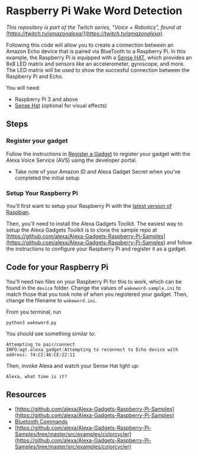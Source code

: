 # Raspberry Pi Wake Word Detection

_This repository is part of the Twitch series, "Voice + Robotics", found at [https://twitch.tv/amazonalexa/](https://twitch.tv/amazonalexa)._

Following this code will allow you to create a connection between an Amazon Echo device that is paired via BlueTooth to a Raspberry Pi. In this example, the Raspberry Pi is equipped with a [Sense HAT](https://www.raspberrypi.org/products/sense-hat/), which provides an 8x8 LED matrix and sensors like an accelerometer, gyroscope, and more. The LED matrix will be used to show the succesful connection between the Raspberry Pi and Echo.

You will need:

* Raspberry Pi 3 and above
* [Sense Hat](https://www.raspberrypi.org/documentation/hardware/sense-hat/) (optional for visual effects)

## Steps

### Register your gadget

Follow the instructions in [Register a Gadget](https://github.com/alexa/Alexa-Gadgets-Raspberry-Pi-Samples/blob/master/README.md#registering-a-gadget-in-the-alexa-voice-service-developer-console) to register your gadget with the Alexa Voice Service (AVS) using the developer portal.

- Take note of your Amazon ID and Alexa Gadget Secret when you've completed the initial setup

### Setup Your Raspberry Pi

You'll first want to setup your Raspberry Pi with the [latest version of Raspbian](https://www.raspberrypi.org/downloads/raspbian/). 

Then, you'll need to install the Alexa Gadgets Toolkit. The easiest way to setup the Alexa Gadgets Toolkit is to clone the sample repo at [https://github.com/alexa/Alexa-Gadgets-Raspberry-Pi-Samples](https://github.com/alexa/Alexa-Gadgets-Raspberry-Pi-Samples) and follow the instructions to configure your Raspberry Pi and register it as a gadget. 

## Code for your Raspberry Pi

You'll need two files on your Raspberry Pi for this to work, which can be found in the `device` folder. Change the values of `wakeword-sample.ini` to match those that you took note of when you registered your gadget. Then, change the filename to `wakeword.ini`.

From you terminal, run

    python3 wakeword.py
    
You should see something similar to:

    Attempting to pair/connect
    INFO:agt.alexa_gadget:Attempting to reconnect to Echo device with address: 74:C2:46:CE:22:11

Then, invoke Alexa and watch your Sense Hat light up:

    Alexa, what time is it?

## Resources

- [https://github.com/alexa/Alexa-Gadgets-Raspberry-Pi-Samples](https://github.com/alexa/Alexa-Gadgets-Raspberry-Pi-Samples)
- [Bluetooth Commands](https://www.raspberrypi.org/forums/viewtopic.php?t=214373)
- [https://github.com/alexa/Alexa-Gadgets-Raspberry-Pi-Samples/tree/master/src/examples/colorcycler](https://github.com/alexa/Alexa-Gadgets-Raspberry-Pi-Samples/tree/master/src/examples/colorcycler)

